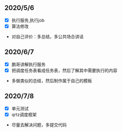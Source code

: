 ## 2020/5/6
 - [x] 执行服务,执行job
 - [x] 算法修改
* 对自己评价：多总结，多公共场合讲话

## 2020/6/7
 - [x] 鹏哥讲解执行服务
 - [x] 把调度任务表看成任务表，然后了解其中需要执行的内容
* 多做类似的总结，然后制作属于自己的模板

## 2020/7/8
 - [x] 单元测试
 - [x] qrtz调度框架
* 尽量去解决问题，多提交代码